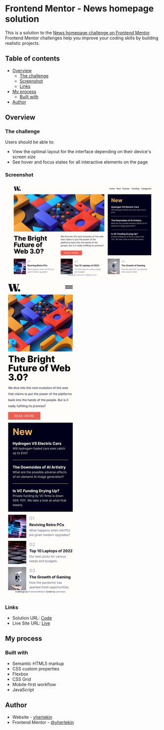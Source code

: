 # Frontend Mentor - News homepage solution

This is a solution to the [News homepage challenge on Frontend Mentor](https://www.frontendmentor.io/challenges/news-homepage-H6SWTa1MFl). Frontend Mentor challenges help you improve your coding skills by building realistic projects.

## Table of contents

-   [Overview](#overview)
    -   [The challenge](#the-challenge)
    -   [Screenshot](#screenshot)
    -   [Links](#links)
-   [My process](#my-process)
    -   [Built with](#built-with)
-   [Author](#author)

## Overview

### The challenge

Users should be able to:

-   View the optimal layout for the interface depending on their device's screen size
-   See hover and focus states for all interactive elements on the page

### Screenshot

![](./screenshots/desktop.png)
![](./screenshots/mobile.png)

### Links

-   Solution URL: [Code](https://github.com/yhertekin/FrontendMentor/tree/main/Junior/NewsHomepage)
-   Live Site URL: [Live](https://moonlit-cheesecake-eb2ad2.netlify.app/)

## My process

### Built with

-   Semantic HTML5 markup
-   CSS custom properties
-   Flexbox
-   CSS Grid
-   Mobile-first workflow
-   JavaScript

## Author

-   Website - [yhertekin](https://github.com/yhertekin)
-   Frontend Mentor - [@yhertekin](https://www.frontendmentor.io/profile/yhertekin)
